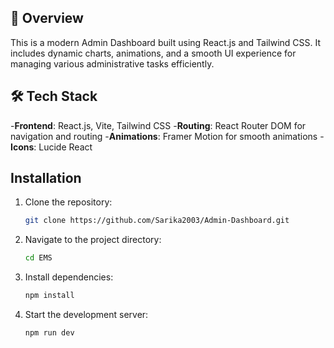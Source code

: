 ## 🚀 Overview

This is a modern Admin Dashboard built using React.js and Tailwind CSS. It includes dynamic charts, animations, and a smooth UI experience for managing various administrative tasks efficiently.

## 🛠 Tech Stack
 -**Frontend**: React.js, Vite, Tailwind CSS
 -**Routing**: React Router DOM for navigation and routing
 -**Animations**: Framer Motion for smooth animations
 -**Icons**: Lucide React


## Installation
1. Clone the repository:
   ```bash
   git clone https://github.com/Sarika2003/Admin-Dashboard.git
   ```
2. Navigate to the project directory:
   ```bash
   cd EMS
   ```
3. Install dependencies:
   ```bash
   npm install
   ```
4. Start the development server:
   ```bash
   npm run dev
   ```

